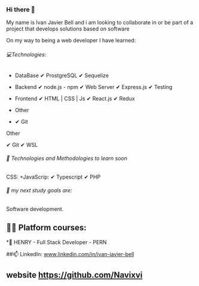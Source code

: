 ### Hi there 👋
My name is Ivan Javier Bell and i am looking to collaborate in or be part of a project that develops solutions based on software

On my way to being a web developer I have learned:

###### 💻Technologies:
                
+ DataBase
	✔ ProstgreSQL
	✔ Sequelize

+ Backend
    ✔ node.js - npm
	  ✔ Web Server
    ✔ Express.js
	  ✔ Testing

+ Frontend
    ✔ HTML | CSS | Js
    ✔ React.js
    ✔ Redux

+ Other
* ✔ Git

Other

✔ Git
✔ WSL
###### 📌 Technologies and Methodologies to learn soon
CSS: +JavaScrip: ✔ Typescript ✔ PHP

###### 🌱 my next study goals are:
Software development.


## 👨‍🎓 Platform courses:
*💛 HENRY - Full Stack Developer - PERN

##📫 LinkedIn: www.linkedin.com/in/ivan-javier-bell

## website https://github.com/Navixvi
